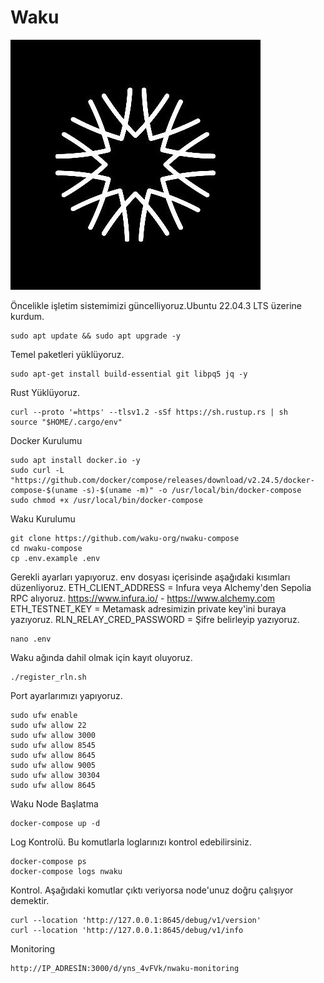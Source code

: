 # Waku
<img src="https://github.com/hakandemirdev/waku/blob/fb0f1b4990da283c41fcddc6122b811ad23e5d77/waku_logo.jpg" width="auto">

Öncelikle işletim sistemimizi güncelliyoruz.Ubuntu 22.04.3 LTS üzerine kurdum.
```
sudo apt update && sudo apt upgrade -y
```
Temel paketleri yüklüyoruz.
```
sudo apt-get install build-essential git libpq5 jq -y
```
Rust Yüklüyoruz.
```
curl --proto '=https' --tlsv1.2 -sSf https://sh.rustup.rs | sh
source "$HOME/.cargo/env"
```
Docker Kurulumu
```
sudo apt install docker.io -y
sudo curl -L "https://github.com/docker/compose/releases/download/v2.24.5/docker-compose-$(uname -s)-$(uname -m)" -o /usr/local/bin/docker-compose
sudo chmod +x /usr/local/bin/docker-compose
```
Waku Kurulumu
```
git clone https://github.com/waku-org/nwaku-compose
cd nwaku-compose
cp .env.example .env
```
Gerekli ayarları yapıyoruz.
env dosyası içerisinde aşağıdaki kısımları düzenliyoruz.
ETH_CLIENT_ADDRESS = Infura veya Alchemy'den Sepolia RPC alıyoruz. https://www.infura.io/ - https://www.alchemy.com
ETH_TESTNET_KEY = Metamask adresimizin private key'ini buraya yazıyoruz.
RLN_RELAY_CRED_PASSWORD = Şifre belirleyip yazıyoruz.

```
nano .env
```
Waku ağında dahil olmak için kayıt oluyoruz.
```
./register_rln.sh
```
Port ayarlarımızı yapıyoruz.
```
sudo ufw enable
sudo ufw allow 22    
sudo ufw allow 3000   
sudo ufw allow 8545   
sudo ufw allow 8645   
sudo ufw allow 9005   
sudo ufw allow 30304  
sudo ufw allow 8645

```
Waku Node Başlatma

```
docker-compose up -d
```
Log Kontrolü. Bu komutlarla loglarınızı kontrol edebilirsiniz.
```
docker-compose ps
docker-compose logs nwaku
```

Kontrol. 
Aşağıdaki komutlar çıktı veriyorsa node'unuz doğru çalışıyor demektir.
```
curl --location 'http://127.0.0.1:8645/debug/v1/version'
curl --location 'http://127.0.0.1:8645/debug/v1/info
```

Monitoring
```
http://IP_ADRESİN:3000/d/yns_4vFVk/nwaku-monitoring
```

